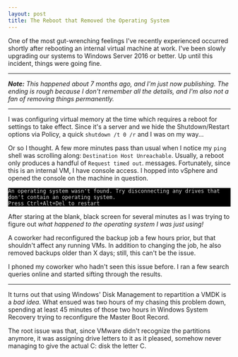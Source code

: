 ```yaml
---
layout: post
title: The Reboot that Removed the Operating System
---
```


One of the most gut-wrenching feelings I've recently experienced
occurred shortly after rebooting an internal virtual machine at work.
I've been slowly upgrading our systems to Windows Server 2016 or better.
Up until this incident, things were going fine.

---

***Note:** This happened about 7 months ago, and I'm just now
publishing. The ending is rough because I don't remember all the
details, and I'm also not a fan of removing things permanently.*

---

I was configuring virtual memory at the time which requires a reboot for
settings to take effect. Since it's a server and we hide the
Shutdown/Restart options via Policy, a quick `shutdown /t 0 /r` and I
was on my way...

Or so I thought. A few more minutes pass than usual when I notice my
`ping` shell was scrolling along: `Destination Host Unreachable`.
Usually, a reboot only produces a handful of `Request timed out`.
messages. Fortunately, since this is an internal VM, I have console
access. I hopped into vSphere and opened the console on the machine in
question.

<pre style="color:lightgray;background-color:black;">
<code>An operating system wasn't found. Try disconnecting any drives that
don't contain an operating system.
Press Ctrl+Alt+Del to restart
</code></pre>

After staring at the blank, black screen for several minutes as I was
trying to figure out *what happened to the operating system I was just
using!*

A coworker had reconfigured the backup job a few hours prior, but that
shouldn't affect any running VMs. In addition to changing the job, he
also removed backups older than X days; still, this can't be the issue.

I phoned my coworker who hadn't seen this issue before. I ran a few
search queries online and started sifting through the results.

---

It turns out that using Windows' Disk Management to repartition a VMDK
is a *bad idea.* What ensued was two hours of my chasing this problem
down, spending at least 45 minutes of those two hours in Windows System
Recovery trying to reconfigure the Master Boot Record.

The root issue was that, since VMware didn't recognize the partitions
anymore, it was assigning drive letters to it as it pleased, somehow
never managing to give the actual C: disk the letter C. 
